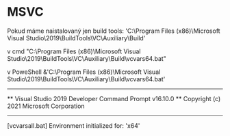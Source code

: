 # MSVC

Pokud máme naistalovaný jen build tools:
'C:\Program Files (x86)\Microsoft Visual Studio\2019\BuildTools\VC\Auxiliary\Build\'

v cmd
"C:\Program Files (x86)\Microsoft Visual Studio\2019\BuildTools\VC\Auxiliary\Build\vcvars64.bat"

v PoweShell
&'C:\Program Files (x86)\Microsoft Visual Studio\2019\BuildTools\VC\Auxiliary\Build\vcvars64.bat'

**********************************************************************
** Visual Studio 2019 Developer Command Prompt v16.10.0
** Copyright (c) 2021 Microsoft Corporation
**********************************************************************
[vcvarsall.bat] Environment initialized for: 'x64'
